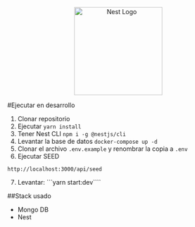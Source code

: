 <p align="center">
  <a href="http://nestjs.com/" target="blank"><img src="https://nestjs.com/img/logo-small.svg" width="200" alt="Nest Logo" /></a>
</p>

#Ejecutar en desarrollo

1. Clonar repositorio
2. Ejecutar 
```yarn install```
3. Tener Nest CLI 
```npm i -g @nestjs/cli```
4. Levantar la base de datos 
```docker-compose up -d```
5. Clonar el archivo
```.env.example``` y renombrar la copia a ```.env```
6. Ejecutar SEED 
```
http://localhost:3000/api/seed
```
7. Levantar: ```yarn start:dev````

##Stack usado
* Mongo DB
* Nest